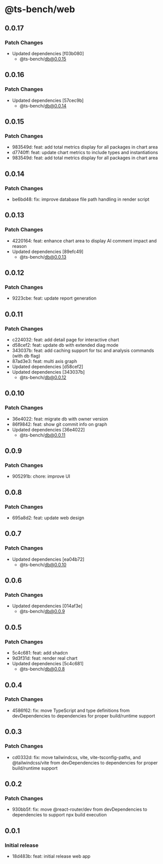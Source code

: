 # @ts-bench/web

## 0.0.17

### Patch Changes

- Updated dependencies [f03b080]
  - @ts-bench/db@0.0.15

## 0.0.16

### Patch Changes

- Updated dependencies [57cec9b]
  - @ts-bench/db@0.0.14

## 0.0.15

### Patch Changes

- 983549d: feat: add total metrics display for all packages in chart area
- d7740ff: feat: update chart metrics to include types and instantiations
- 983549d: feat: add total metrics display for all packages in chart area

## 0.0.14

### Patch Changes

- be6bd48: fix: improve database file path handling in render script

## 0.0.13

### Patch Changes

- 4220164: feat: enhance chart area to display AI comment impact and reason
- Updated dependencies [89efc49]
  - @ts-bench/db@0.0.13

## 0.0.12

### Patch Changes

- 9223cbe: feat: update report generation

## 0.0.11

### Patch Changes

- c224032: feat: add detail page for interactive chart
- d58cef2: feat: update db with extended diag mode
- 343037b: feat: add caching support for tsc and analysis commands (with db flag)
- 87ad3e3: feat: multi axis graph
- Updated dependencies [d58cef2]
- Updated dependencies [343037b]
  - @ts-bench/db@0.0.12

## 0.0.10

### Patch Changes

- 36e4022: feat: migrate db with owner version
- 86f9842: feat: show git commit info on graph
- Updated dependencies [36e4022]
  - @ts-bench/db@0.0.11

## 0.0.9

### Patch Changes

- 905291b: chore: improve UI

## 0.0.8

### Patch Changes

- 695a8d2: feat: update web design

## 0.0.7

### Patch Changes

- Updated dependencies [ea04b72]
  - @ts-bench/db@0.0.10

## 0.0.6

### Patch Changes

- Updated dependencies [014af3e]
  - @ts-bench/db@0.0.9

## 0.0.5

### Patch Changes

- 5c4c681: feat: add shadcn
- 9d3f31d: feat: render real chart
- Updated dependencies [5c4c681]
  - @ts-bench/db@0.0.8

## 0.0.4

### Patch Changes

- 4586f62: fix: move TypeScript and type definitions from devDependencies to dependencies for proper build/runtime support

## 0.0.3

### Patch Changes

- cd0332d: fix: move tailwindcss, vite, vite-tsconfig-paths, and @tailwindcss/vite from devDependencies to dependencies for proper build/runtime support

## 0.0.2

### Patch Changes

- 930bb5f: fix: move @react-router/dev from devDependencies to dependencies to support npx build execution

## 0.0.1

### Initial release

- 18d483b: feat: initial release web app
